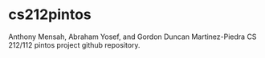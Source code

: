 # cs212pintos

Anthony Mensah, Abraham Yosef, and Gordon Duncan Martinez-Piedra CS 212/112 pintos project github repository.
